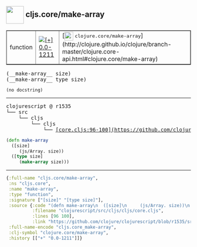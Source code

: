 ## <img width="48px" valign="middle" src="http://i.imgur.com/Hi20huC.png"> cljs.core/make-array

 <table border="1">
<tr>
<td>function</td>
<td><a href="https://github.com/cljsinfo/api-refs/tree/0.0-1211"><img valign="middle" alt="[+] 0.0-1211" src="https://img.shields.io/badge/+-0.0--1211-lightgrey.svg"></a> </td>
<td>
[<img height="24px" valign="middle" src="http://i.imgur.com/1GjPKvB.png"> <samp>clojure.core/make-array</samp>](http://clojure.github.io/clojure/branch-master/clojure.core-api.html#clojure.core/make-array)
</td>
</tr>
</table>

 <samp>
(__make-array__ size)<br>
(__make-array__ type size)<br>
</samp>

```
(no docstring)
```

---

 <pre>
clojurescript @ r1535
└── src
    └── cljs
        └── cljs
            └── <ins>[core.cljs:96-100](https://github.com/clojure/clojurescript/blob/r1535/src/cljs/cljs/core.cljs#L96-L100)</ins>
</pre>

```clj
(defn make-array
  ([size]
     (js/Array. size))
  ([type size]
     (make-array size)))
```


---

```clj
{:full-name "cljs.core/make-array",
 :ns "cljs.core",
 :name "make-array",
 :type "function",
 :signature ["[size]" "[type size]"],
 :source {:code "(defn make-array\n  ([size]\n     (js/Array. size))\n  ([type size]\n     (make-array size)))",
          :filename "clojurescript/src/cljs/cljs/core.cljs",
          :lines [96 100],
          :link "https://github.com/clojure/clojurescript/blob/r1535/src/cljs/cljs/core.cljs#L96-L100"},
 :full-name-encode "cljs.core_make-array",
 :clj-symbol "clojure.core/make-array",
 :history [["+" "0.0-1211"]]}

```
